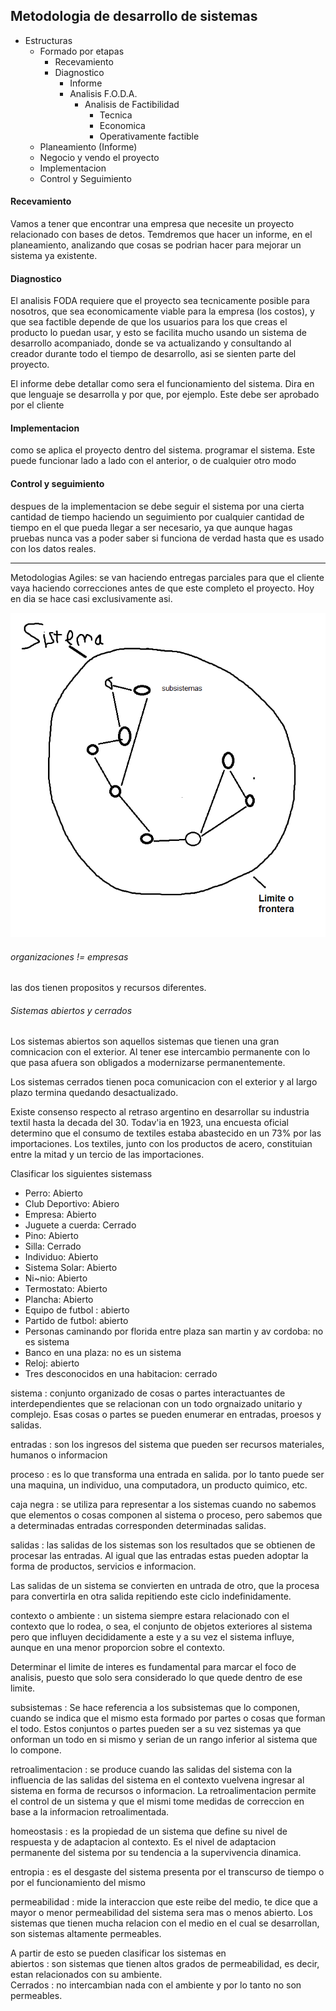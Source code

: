## Metodologia de desarrollo de sistemas

* Estructuras
    * Formado por etapas
	    * Recevamiento
		* Diagnostico
            * Informe
            * Analisis F.O.D.A.
                * Analisis de Factibilidad
                    * Tecnica
                    * Economica
                    * Operativamente factible
    * Planeamiento (Informe)
    * Negocio y vendo el proyecto
    * Implementacion
    * Control y Seguimiento
#### Recevamiento
Vamos a tener que encontrar una empresa que necesite un proyecto relacionado con bases de detos. Temdremos que hacer un informe, en el planeamiento, analizando que cosas se podrian hacer para mejorar un sistema ya existente.

#### Diagnostico
El analisis FODA requiere que el proyecto sea tecnicamente posible para nosotros, que sea economicamente  viable para la empresa (los costos), y que sea factible depende de que los usuarios para los que creas el producto lo puedan usar, y esto se facilita mucho usando un sistema de desarrollo acompaniado, donde se va actualizando y consultando al creador durante todo el tiempo de desarrollo, asi se sienten parte del proyecto.

El informe debe detallar como sera el funcionamiento del sistema. Dira en que lenguaje se desarrolla y por que, por ejemplo. Este debe ser aprobado por el cliente

#### Implementacion
como se aplica el proyecto dentro del sistema. programar el sistema. Este puede funcionar lado a lado con el anterior, o de cualquier otro modo



#### Control y seguimiento
despues de la implementacion se debe seguir el sistema por una cierta cantidad de tiempo haciendo un seguimiento por cualquier cantidad de tiempo en el que pueda llegar a ser necesario, ya que aunque hagas pruebas nunca vas a poder saber si funciona de verdad hasta que es usado con los datos reales.

---

Metodologias Agiles:
se van haciendo entregas parciales para que el cliente vaya haciendo correcciones antes de que este completo el proyecto. Hoy en dia se hace casi exclusivamente asi.

![diagrama de sistemas](sis.png)

###### organizaciones != empresas  

las dos tienen propositos y recursos diferentes.

###### Sistemas abiertos y cerrados

Los sistemas abiertos son aquellos sistemas que tienen una gran comnicacion con el exterior. Al tener ese intercambio permanente con lo que pasa afuera son obligados a modernizarse permanentemente.   

Los sistemas cerrados tienen poca comunicacion con el exterior y al largo plazo termina quedando desactualizado.

Existe consenso respecto al retraso argentino en desarrollar su industria textil hasta la decada del 30. Todav'ia en 1923, una encuesta oficial determino que el consumo de textiles estaba abastecido en un 73% por las importaciones. Los textiles, junto con los productos de acero, constituian entre la mitad y un tercio de las importaciones.

Clasificar los siguientes sistemass

* Perro: Abierto
* Club Deportivo: Abiero
* Empresa: Abierto
* Juguete a cuerda: Cerrado
* Pino: Abierto
* Silla: Cerrado
* Individuo: Abierto
* Sistema Solar: Abierto
* Ni~nio: Abierto
* Termostato: Abierto
* Plancha: Abierto
* Equipo de futbol : abierto
* Partido de futbol: abierto
* Personas caminando por florida entre plaza san martin y av cordoba: no es sistema
* Banco en una plaza: no es un sistema
* Reloj: abierto
* Tres desconocidos en una habitacion: cerrado

  
  
sistema
: conjunto organizado de cosas o partes interactuantes de interdependientes que se relacionan con un todo orgnaizado unitario y complejo. Esas cosas o partes se pueden enumerar en entradas, proesos y salidas.

entradas
: son los ingresos del sistema que pueden ser recursos materiales, humanos o informacion

proceso
: es lo que transforma una entrada en salida. por lo tanto puede ser una maquina, un individuo, una computadora, un producto quimico, etc.

caja negra
: se utiliza para representar a los sistemas cuando no sabemos que elementos o cosas componen al sistema o proceso, pero sabemos que a determinadas entradas corresponden determinadas salidas.

salidas
: las salidas de los sistemas son los resultados que se obtienen de procesar las entradas. Al igual que las entradas estas pueden adoptar la forma de productos, servicios e informacion. 

Las salidas de un sistema se convierten en untrada de otro, que la procesa para convertirla en otra salida repitiendo este ciclo indefinidamente.

contexto o ambiente
: un sistema siempre estara relacionado con el contexto que lo rodea, o sea, el conjunto de objetos exteriores al sistema pero que influyen decididamente a este y a su vez el sistema influye, aunque en una menor proporcion sobre el contexto.   

Determinar el limite de interes es fundamental para marcar el foco de analisis, puesto que solo sera considerado lo que quede dentro de ese limite.
  
subsistemas
: Se hace referencia a los subsistemas que lo componen, cuando se indica que el mismo esta formado por partes o cosas que forman el todo. Estos conjuntos o partes pueden ser a su vez sistemas ya que onforman un todo en si mismo y serian de un rango inferior al sistema que lo compone.
  
retroalimentacion
: se produce cuando las salidas del sistema con la influencia de las salidas del sistema en el contexto vuelvena ingresar al sistema en forma de recursos o informacion. La retroalimentacion permite el control de un sistema y que el mismi tome medidas de correccion en base a la informacion retroalimentada.

homeostasis
: es la propiedad de un sistema que define su nivel de respuesta y de adaptacion al contexto. Es el nivel de adaptacion permanente del sistema por su tendencia a la supervivencia dinamica.

entropia
: es el desgaste del sistema presenta por el transcurso de tiempo o por el funcionamiento del mismo
  
permeabilidad
: mide la interaccion que este reibe del medio, te dice que a mayor o menor permeabilidad del sistema sera mas o menos abierto. Los sistemas que tienen mucha relacion con el medio en el cual se desarrollan, son sistemas altamente permeables. 
  
A partir de esto se pueden clasificar los sistemas en  
abiertos
: son sistemas que tienen altos grados de permeabilidad, es decir, estan relacionados con su ambiente.  
Cerrados
: no intercambian nada con el ambiente y por lo tanto no son permeables.


